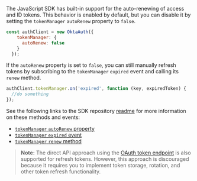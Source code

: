 The JavaScript SDK has built-in support for the auto-renewing of access and ID tokens. This behavior is enabled by default, but you can disable it by setting the `tokenManager` `autoRenew` property to `false`.

```javascript
const authClient = new OktaAuth({
    tokenManager: {
      autoRenew: false
    }
  });
```

If the `autoRenew` property is set to `false`, you can still manually refresh tokens by subscribing to the `tokenManager` `expired` event and calling its `renew` method.

```javascript
authClient.tokenManager.on('expired', function (key, expiredToken) {
  //do something
});
```

See the following links to the SDK repository [readme](https://github.com/okta/okta-auth-js#readme) for more information on these methods and events:

* [`tokenManager` `autoRenew` property](https://github.com//okta/okta-auth-js#autorenew)
* [`tokenManager` `expired` event](https://github.com/okta/okta-auth-js#tokenmanageronevent-callback-context)
* [`tokenManager` `renew` method](https://github.com/okta/okta-auth-js#tokenmanagerrenewkey)

> **Note:** The direct API approach using the [OAuth token endpoint](#option-2-refresh-the-tokens-with-the-oauth-token-endpoint) is also supported for refresh tokens. However, this approach is discouraged because it requires you to implement token storage, rotation, and other token refresh functionality.
